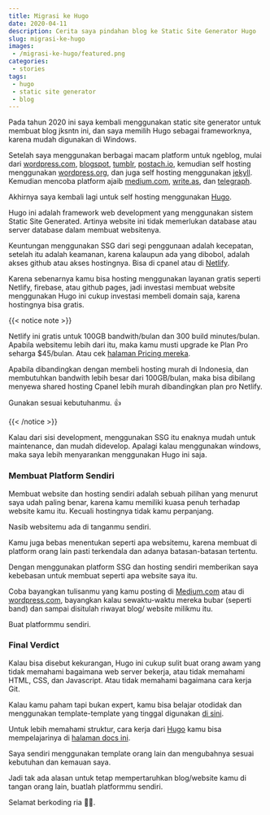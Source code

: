 ```yaml
---
title: Migrasi ke Hugo
date: 2020-04-11
description: Cerita saya pindahan blog ke Static Site Generator Hugo
slug: migrasi-ke-hugo
images:
 - /migrasi-ke-hugo/featured.png
categories:
 - stories
tags:
 - hugo
 - static site generator
 - blog
---
```


Pada tahun 2020 ini saya kembali menggunakan static site generator untuk membuat blog jksntn ini, dan saya memilih Hugo sebagai frameworknya, karena mudah digunakan di Windows.

Setelah saya menggunakan berbagai macam platform untuk ngeblog, mulai dari [wordpress.com][wordpress.com], [blogspot][blogspot], [tumblr][tumblr], [postach.io][postach], kemudian self hosting menggunakan [wordpress.org][wordpress.org], dan juga self hosting menggunakan [jekyll][jekyll]. Kemudian mencoba platform ajaib [medium.com][medium], [write.as][writeas], dan [telegraph][telegraph].

<!--more-->

Akhirnya saya kembali lagi untuk self hosting menggunakan [Hugo][hugo]. 

Hugo ini adalah framework web development yang menggunakan sistem Static Site Generated. Artinya website ini tidak memerlukan database atau server database dalam membuat websitenya. 

Keuntungan menggunakan SSG dari segi penggunaan adalah kecepatan, setelah itu adalah keamanan, karena kalaupun ada yang dibobol, adalah akses github atau akses hostingnya. Bisa di cpanel atau di [Netlify][netlify]. 

Karena sebenarnya kamu bisa hosting menggunakan layanan gratis seperti Netlify, firebase, atau github pages, jadi investasi membuat website menggunakan Hugo ini cukup investasi membeli domain saja, karena hostingnya bisa gratis. 

{{< notice note >}}

Netlify ini gratis untuk 100GB bandwith/bulan dan 300 build minutes/bulan. Apabila websitemu lebih dari itu, maka kamu musti upgrade ke Plan Pro seharga $45/bulan. Atau cek [halaman Pricing mereka](https://netlify.com/pricing).

Apabila dibandingkan dengan membeli hosting murah di Indonesia, dan membutuhkan bandwith lebih besar dari 100GB/bulan, maka bisa dibilang menyewa shared hosting Cpanel lebih murah dibandingkan plan pro Netlify.

Gunakan sesuai kebutuhanmu. 👍

{{< /notice >}}

Kalau dari sisi development, menggunakan SSG itu enaknya mudah untuk maintenance, dan mudah didevelop. Apalagi kalau menggunakan windows, maka saya lebih menyarankan menggunakan Hugo ini saja. 

### Membuat Platform Sendiri

Membuat website dan hosting sendiri adalah sebuah pilihan yang menurut saya udah paling benar, karena kamu memiliki kuasa penuh terhadap website kamu itu. Kecuali hostingnya tidak kamu perpanjang. 

Nasib websitemu ada di tanganmu sendiri.

Kamu juga bebas menentukan seperti apa websitemu, karena membuat di platform orang lain pasti terkendala dan adanya batasan-batasan tertentu.

Dengan menggunakan platform SSG dan hosting sendiri memberikan saya kebebasan untuk membuat seperti apa website saya itu. 

Coba bayangkan tulisanmu yang kamu posting di [Medium.com][medium] atau di [wordpress.com][wordpress.com], bayangkan kalau sewaktu-waktu mereka bubar (seperti band) dan sampai disitulah riwayat blog/ website milikmu itu. 

Buat platformmu sendiri.

### Final Verdict

Kalau bisa disebut kekurangan, Hugo ini cukup sulit buat orang awam yang tidak memahami bagaimana web server bekerja, atau tidak memahami HTML, CSS, dan Javascript. Atau tidak memahami bagaimana cara kerja Git.

Kalau kamu paham tapi bukan expert, kamu bisa belajar otodidak dan menggunakan template-template yang tinggal digunakan [di sini][hugo theme].

Untuk lebih memahami struktur, cara kerja dari [Hugo][hugo] kamu bisa mempelajarinya di [halaman docs ini][hugo docs].

Saya sendiri menggunakan template orang lain dan mengubahnya sesuai kebutuhan dan kemauan saya. 

Jadi tak ada alasan untuk tetap mempertaruhkan blog/website kamu di tangan orang lain, buatlah platformmu sendiri.

Selamat berkoding ria 💪💪.

[netlify]:  https://www.netlify.com/
[hugo theme]:  https://themes.gohugo.io/
[hugo]: https://gohugo.io/ 
[hugo docs]: https://gohugo.io/getting-started/
[wordpress.com]: https://wordpress.com
[wordpress.org]: https://wordpress.org
[medium]: https://medium.com
[writeas]: https://write.as
[blogspot]: https://blogger.com 
[tumblr]: https://tumblr.com 
[jekyll]: https://jekyllrb.com 
[postach]: https://postach.io 
[telegraph]: https://telegraph.telegram.org
